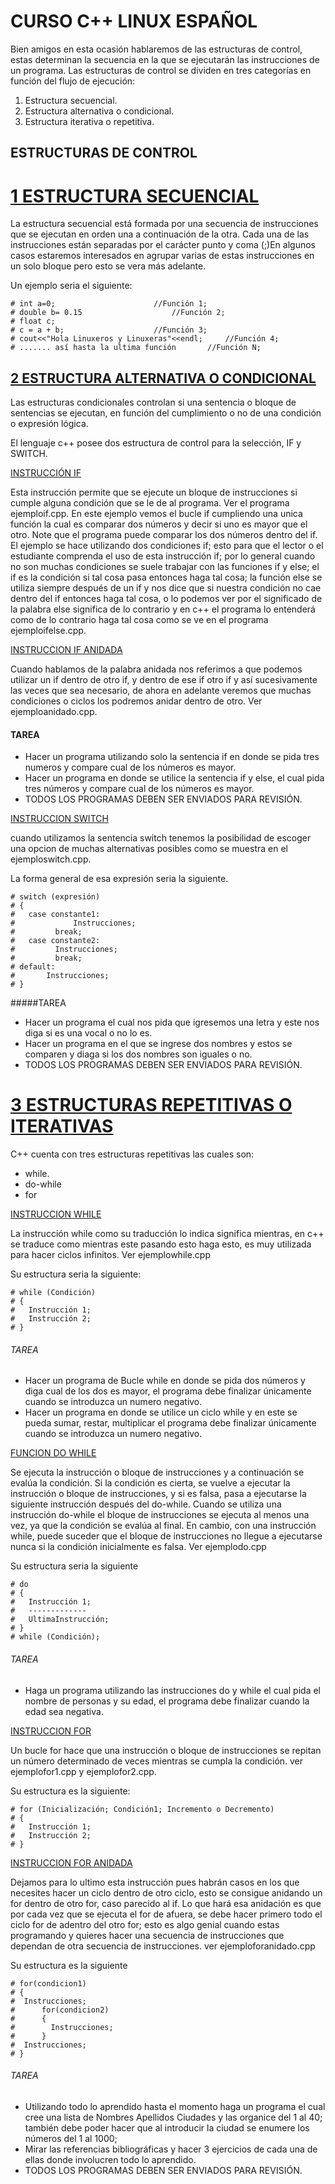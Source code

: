 # CURSO C++ LINUX ESPAÑOL

Bien amigos en esta ocasión hablaremos de las estructuras de control, estas determinan la secuencia en la que se ejecutarán las instrucciones de un programa.
Las estructuras de control se dividen en tres categorías en función del flujo de ejecución:
 
 1. Estructura secuencial.
 2. Estructura alternativa o condicional.
 3. Estructura iterativa o repetitiva.

## ESTRUCTURAS DE CONTROL

 


# [1 ESTRUCTURA SECUENCIAL]()

 La estructura secuencial está formada por una secuencia de instrucciones que se ejecutan en orden una a continuación de la otra. Cada una de las instrucciones están separadas por el carácter punto y coma (;)En algunos casos estaremos interesados en agrupar varias de estas instrucciones en un solo bloque pero esto se vera más adelante.

Un ejemplo seria el siguiente:

    # int a=0;						//Función 1;
    # double b= 0.15					//Función 2;
    # float c;
    # c = a + b;					//Función 3;
    # cout<<"Hola Linuxeros y Linuxeras"<<endl; 	//Función 4;
    # ....... así hasta la ultima función 		//Función N;

## [2 ESTRUCTURA ALTERNATIVA O CONDICIONAL]()
 
 Las estructuras condicionales controlan si una sentencia o bloque de sentencias se ejecutan, en función del cumplimiento o no de una condición o expresión lógica.

 El lenguaje c++ posee dos estructura de control para la selección, IF y SWITCH.

[INSTRUCCIÓN IF]()
 
 Esta instrucción permite que se ejecute un bloque de instrucciones si cumple alguna condición que se le de al programa. Ver el programa ejemploif.cpp. En este ejemplo vemos el bucle if cumpliendo una unica función la cual es comparar dos números y decir si uno es mayor que el otro. Note que el programa puede comparar los dos números dentro del if. El ejemplo se hace utilizando dos condiciones if; esto para que el lector o el estudiante comprenda el uso de esta instrucción if; por lo general cuando no son muchas condiciones se suele trabajar con las funciones if y else; el if es la condición si tal cosa pasa entonces haga tal cosa; la función else se utiliza siempre después de un if y nos dice que si nuestra condición no cae dentro del if entonces haga tal cosa, o lo podemos ver  por el significado de la palabra else significa de lo contrario y en c++ el programa lo entenderá como de lo contrario haga tal cosa como se ve en el programa ejemploifelse.cpp.

[INSTRUCCION IF ANIDADA]()

Cuando hablamos de la palabra anidada nos referimos a que podemos utilizar un if dentro de otro if, y dentro de ese if otro if y así sucesivamente las veces que sea necesario, de ahora en adelante veremos que muchas condiciones o ciclos los podremos anidar dentro de otro. Ver ejemploanidado.cpp.

#### TAREA

 * Hacer un programa utilizando solo la sentencia if en donde se pida tres numeros y compare cual de los números es mayor.
 * Hacer un programa en donde se utilice  la sentencia if y else, el cual pida tres números y compare cual de los números es mayor.
 * TODOS LOS PROGRAMAS DEBEN SER ENVIADOS PARA REVISIÓN.


[INSTRUCCION SWITCH]()

 cuando utilizamos la sentencia switch tenemos la posibilidad de escoger una opcion de muchas alternativas posibles como se muestra en el ejemploswitch.cpp.

La forma general de esa expresión seria la siguiente.

    # switch (expresión)
    # {
    #   case constante1:
    #	          Instrucciones;
    #		  break;
    #   case constante2:
    #		  Instrucciones;
    #		  break;
    # default:
    #		Instrucciones;
    # }


#####TAREA
 + Hacer un programa el cual nos pida que igresemos una letra y este nos diga si es una vocal o no lo es.
 + Hacer un programa en el que se ingrese dos nombres y estos se comparen y diaga si los dos nombres son iguales o no.
 + TODOS LOS PROGRAMAS DEBEN SER ENVIADOS PARA REVISIÓN.




 # [3 ESTRUCTURAS REPETITIVAS O ITERATIVAS]()

C++ cuenta con tres estructuras repetitivas las cuales son:

 + while.
 + do-while
 + for

[INSTRUCCION WHILE ]()

La instrucción while como su traducción lo indica significa mientras, en c++ se traduce como mientras este pasando esto haga esto, es muy utilizada para hacer ciclos infinitos. Ver ejemplowhile.cpp

Su estructura seria la siguiente:

    # while (Condición)
    # {
    #   Instrucción 1;
    #	Instrucción 2;
    # }

###### TAREA

 + Hacer un programa de Bucle while en donde se pida dos números y diga cual de los dos es mayor, el programa debe finalizar únicamente cuando se introduzca un numero negativo.
 + Hacer un programa  en donde se utilice un ciclo while y en este se pueda sumar, restar, multiplicar el programa debe finalizar únicamente cuando se introduzca un numero negativo.


[FUNCION DO WHILE]()

Se ejecuta la instrucción o bloque de instrucciones y a continuación se evalúa la condición. Si la condición es cierta, se vuelve a ejecutar la instrucción o bloque de instrucciones, y si es falsa, pasa a ejecutarse la siguiente instrucción después del do-while. 
Cuando se utiliza una instrucción do-while el bloque de instrucciones se ejecuta al menos una vez, ya que la condición se evalúa al final. En cambio, con una instrucción while, puede suceder que el bloque de instrucciones no llegue a ejecutarse nunca si la condición inicialmente es falsa. Ver ejemplodo.cpp

Su estructura seria la siguiente 

    # do
    # {
    #   Instrucción 1;
    #	-------------
    #	UltimaInstrucción;
    # }
    # while (Condición);

###### TAREA
 
 + Haga un programa utilizando las instrucciones do y while el cual pida el nombre de personas y su edad, el programa debe finalizar cuando la edad sea negativa.

[INSTRUCCION FOR]()

Un bucle for hace que una instrucción o bloque de instrucciones se repitan un número determinado de veces mientras se cumpla la condición. ver ejemplofor1.cpp y ejemplofor2.cpp.

Su estructura es la siguiente:
    
    # for (Inicialización; Condición1; Incremento o Decremento)
    # {
    #   Instrucción 1;
    # 	Instrucción 2;
    # }


[INSTRUCCION FOR ANIDADA]()

Dejamos para lo ultimo esta instrucción pues habrán casos en los que necesites hacer un ciclo dentro de otro ciclo, esto se consigue anidando un for dentro de otro for, caso parecido al if. Lo que hará esa anidación es que por cada vez que se ejecuta el for de afuera, se debe hacer primero todo el ciclo  for de adentro del otro for; esto es algo genial cuando estas programando y quieres hacer una secuencia de instrucciones que dependan de otra secuencia de instrucciones. ver ejemploforanidado.cpp

Su estructura es la siguiente 

    # for(condicion1)
    # {
    #  Instrucciones;
    #      for(condicion2)
    #	   {
    #	     Instrucciones;
    #	   }
    #  Instrucciones;
    # }

###### TAREA

 + Utilizando todo lo aprendido hasta el momento haga un programa el cual cree una lista de Nombres Apellidos Ciudades y las organice del 1 al 40; también debe poder hacer que al introducir la ciudad se enumere los números del 1 al 1000;
 + Mirar las referencias bibliográficas y hacer 3 ejercicios de cada una de ellas donde involucren todo lo aprendido.
 + TODOS LOS PROGRAMAS DEBEN SER ENVIADOS PARA REVISIÓN.